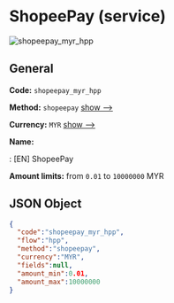 
# ShopeePay (service) 
![shopeepay_myr_hpp](https://static.openfintech.io/payment_methods/shopeepay_myr_hpp/logo.svg?w=400&c=v0.59.26#w200)  

## General 
 
**Code:** `shopeepay_myr_hpp` 
 
**Method:** `shopeepay` 
 [show -->](/payment-methods/shopeepay/) 
 
**Currency:** `MYR` [show -->](/currencies/MYR/) 
 
**Name:** 
 
:	[EN] ShopeePay 
 
**Amount limits:** from `0.01` to `10000000` MYR 

## JSON Object 

```json
{
  "code":"shopeepay_myr_hpp",
  "flow":"hpp",
  "method":"shopeepay",
  "currency":"MYR",
  "fields":null,
  "amount_min":0.01,
  "amount_max":10000000
}
```  
